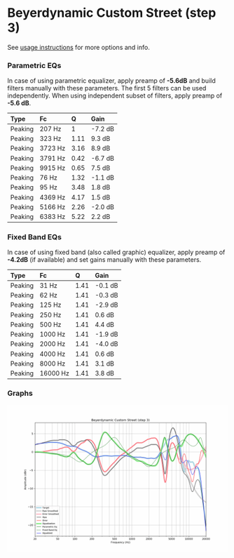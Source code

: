 # Beyerdynamic Custom Street (step 3)
See [usage instructions](https://github.com/jaakkopasanen/AutoEq#usage) for more options and info.

### Parametric EQs
In case of using parametric equalizer, apply preamp of **-5.6dB** and build filters manually
with these parameters. The first 5 filters can be used independently.
When using independent subset of filters, apply preamp of **-5.6 dB**.

| Type    | Fc      |    Q | Gain    |
|:--------|:--------|:-----|:--------|
| Peaking | 207 Hz  | 1    | -7.2 dB |
| Peaking | 323 Hz  | 1.11 | 9.3 dB  |
| Peaking | 3723 Hz | 3.16 | 8.9 dB  |
| Peaking | 3791 Hz | 0.42 | -6.7 dB |
| Peaking | 9915 Hz | 0.65 | 7.5 dB  |
| Peaking | 76 Hz   | 1.32 | -1.1 dB |
| Peaking | 95 Hz   | 3.48 | 1.8 dB  |
| Peaking | 4369 Hz | 4.17 | 1.5 dB  |
| Peaking | 5166 Hz | 2.26 | -2.0 dB |
| Peaking | 6383 Hz | 5.22 | 2.2 dB  |

### Fixed Band EQs
In case of using fixed band (also called graphic) equalizer, apply preamp of **-4.2dB**
(if available) and set gains manually with these parameters.

| Type    | Fc       |    Q | Gain    |
|:--------|:---------|:-----|:--------|
| Peaking | 31 Hz    | 1.41 | -0.1 dB |
| Peaking | 62 Hz    | 1.41 | -0.3 dB |
| Peaking | 125 Hz   | 1.41 | -2.9 dB |
| Peaking | 250 Hz   | 1.41 | 0.6 dB  |
| Peaking | 500 Hz   | 1.41 | 4.4 dB  |
| Peaking | 1000 Hz  | 1.41 | -1.9 dB |
| Peaking | 2000 Hz  | 1.41 | -4.0 dB |
| Peaking | 4000 Hz  | 1.41 | 0.6 dB  |
| Peaking | 8000 Hz  | 1.41 | 3.1 dB  |
| Peaking | 16000 Hz | 1.41 | 3.8 dB  |

### Graphs
![](./Beyerdynamic%20Custom%20Street%20(step%203).png)